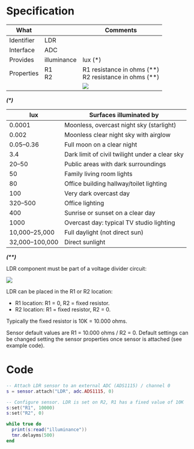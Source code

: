 # Specification

| What         |                 | Comments                    |
|--------------|-----------------|-----------------------------|
| Identifier   | LDR             |                             |
| Interface    | ADC             |                             |
| Provides     | illuminance     | lux (\*)                         |
| Properties   | R1<br/>R2              | R1 resistance in ohms (\*\*)<br/>R2 resistance in ohms (\*\*)| 
|              |                 | ![](http://git.whitecatboard.org/ldr.png)                           |

**_(\*)_**

| lux            | Surfaces illuminated by                         |
|----------------|-------------------------------------------------|
| 0.0001         | Moonless, overcast night sky (starlight)        |
| 0.002          | Moonless clear night sky with airglow           |
| 0.05–0.36      | Full moon on a clear night                      |
| 3.4            | Dark limit of civil twilight under a clear sky  |
| 20–50          | Public areas with dark surroundings             |
| 50             | Family living room lights                       |
| 80             | Office building hallway/toilet lighting         |
| 100            | Very dark overcast day                          |
| 320–500        | Office lighting                                 |
| 400            | Sunrise or sunset on a clear day                |
| 1000           | Overcast day: typical TV studio lighting        |
| 10,000–25,000	 | Full daylight (not direct sun)                  |
| 32,000–100,000 | Direct sunlight

**_(\*\*)_**

LDR component must be part of a voltage divider circuit:

![](http://git.whitecatboard.org/divider.png)

LDR can be placed in the R1 or R2 location:

* R1 location: R1 = 0, R2 = fixed resistor.
* R2 location: R1 = fixed resistor, R2 = 0.

Typically the fixed resistor is 10K = 10.000 ohms.

Sensor default values are R1 = 10.000 ohms / R2 = 0. Default settings can be changed setting the sensor properties once sensor is attached (see example code).

# Code

```lua
-- Attach LDR sensor to an external ADC (ADS1115) / channel 0
s = sensor.attach("LDR", adc.ADS1115, 0)

-- Configure sensor. LDR is set on R2, R1 has a fixed value of 10K
s:set("R1", 10000)
s:set("R2", 0)

while true do
  print(s:read("illuminance"))
  tmr.delayms(500)
end
```